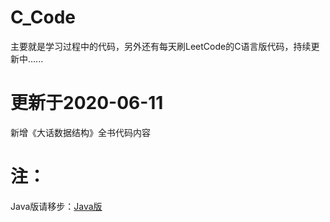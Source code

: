 # C_Code
主要就是学习过程中的代码，另外还有每天刷LeetCode的C语言版代码，持续更新中......
# 更新于2020-06-11
新增《大话数据结构》全书代码内容
# 注：  
Java版请移步：[Java版](https://github.com/IronmanJay/LeetCode)
